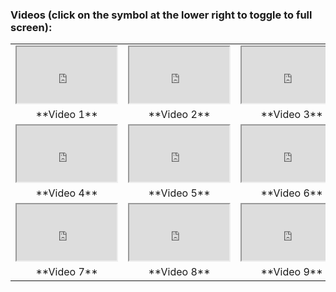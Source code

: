 ### Videos (click on the symbol at the lower right to toggle to full screen):

<table>

<tbody>

<tr>

<td><iframe src="https://player.vimeo.com/video/93206523" width="160" height="90"></iframe></td>

<td><iframe src="https://player.vimeo.com/video/93206523" width="160" height="90"></iframe></td>

<td><iframe src="https://player.vimeo.com/video/93206523" width="160" height="90"></iframe></td>

</tr>

<tr>

<td style="text-align: center;">**Video 1**</td>

<td style="text-align: center;">**Video 2**</td>

<td style="text-align: center;">**Video 3**</td>

</tr>

<tr>

<td><iframe src="https://player.vimeo.com/video/93206523" width="160" height="90"></iframe></td>

<td><iframe src="https://player.vimeo.com/video/93206523" width="160" height="90"></iframe></td>

<td><iframe src="https://player.vimeo.com/video/93206523" width="160" height="90"></iframe></td>

</tr>

<tr>

<td style="text-align: center;">**Video 4**</td>

<td style="text-align: center;">**Video 5**</td>

<td style="text-align: center;">**Video 6**</td>

</tr>

<tr>

<td><iframe src="https://player.vimeo.com/video/93206523" width="160" height="90"></iframe></td>

<td><iframe src="https://player.vimeo.com/video/93206523" width="160" height="90"></iframe></td>

<td><iframe src="https://player.vimeo.com/video/93206523" width="160" height="90"></iframe></td>

</tr>

<tr>

<td style="text-align: center;">**Video 7**</td>

<td style="text-align: center;">**Video 8**</td>

<td style="text-align: center;">**Video 9**</td>

</tr>

</tbody>

</table>

